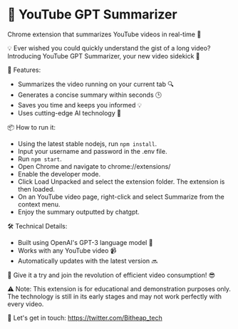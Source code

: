 # 🎥 YouTube GPT Summarizer 

Chrome extension that summarizes YouTube videos in real-time 🚀

💡 Ever wished you could quickly understand the gist of a long video? Introducing YouTube GPT Summarizer, your new video sidekick 🤖

🚀 Features:

- Summarizes the video running on your current tab 🔍
- Generates a concise summary within seconds 🕒
- Saves you time and keeps you informed 💡
- Uses cutting-edge AI technology 🤖

📦 How to run it:
- Using the latest stable nodejs, run ```npm install```.
- Input your username and password in the .env file.
- Run ```npm start```.
- Open Chrome and navigate to chrome://extensions/
- Enable the developer mode.
- Click Load Unpacked and select the extension folder. The extension is then loaded.
- On an YouTube video page, right-click and select Summarize from the context menu. 
- Enjoy the summary outputted by chatgpt.

🛠️ Technical Details:

- Built using OpenAI's GPT-3 language model 🤖
- Works with any YouTube video 📹
- Automatically updates with the latest version 🔜

🙌 Give it a try and join the revolution of efficient video consumption! 😎

⚠️ Note: This extension is for educational and demonstration purposes only. The technology is still in its early stages and may not work perfectly with every video.

💬 Let's get in touch: https://twitter.com/Bitheap_tech
